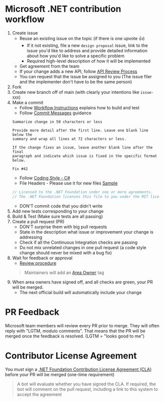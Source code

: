 # Microsoft .NET contribution workflow

1. Create issue
	* Reuse an existing issue on the topic (if there is one upvote 👍)
		* If it not existing, file a new `design proposal` issue, link to the issue you'd like to address and provide detailed information about how you'd like to solve a specific problem
		* Required high-level description of how it will be implemented
	* Get agreement from the team
	* If your change adds a new API, follow [API Review Process](https://github.com/dotnet/runtime/blob/main/docs/project/api-review-process.md)
	* You can request that the issue be assigned to you (The issue filer and the implementer don't have to be the same person)
2. Fork
3. Create new branch off of main (with clearly your intentions like `issue-XXX`)
4. Make a commit
	* Follow [Workflow Instructions](https://github.com/dotnet/runtime/blob/main/docs/workflow/README.md) explains how to build and test
	* Follow [Commit Messages](https://github.com/dotnet/runtime/blob/main/CONTRIBUTING.md#commit-messages) guidance
	```
	Summarize change in 50 characters or less

	Provide more detail after the first line. Leave one blank line below the
	summary and wrap all lines at 72 characters or less.

	If the change fixes an issue, leave another blank line after the final
	paragraph and indicate which issue is fixed in the specific format
	below.

	Fix #42
	```
	* Follow [Coding Style - C#](https://github.com/dotnet/runtime/blob/main/docs/coding-guidelines/coding-style.md)
	* File Headers - Please use it for new files [Sample](https://github.com/dotnet/runtime/blob/main/src/libraries/System.Private.CoreLib/src/System/Collections/Generic/List.cs)
	```csharp
	// Licensed to the .NET Foundation under one or more agreements.
	// The .NET Foundation licenses this file to you under the MIT license.
	```
	* DON'T commit code that you didn't write
5. Add new tests corresponding to your change
6. Build & Test (Make sure tests are all passing)
7. Create a pull request (PR)
	* DON'T surprise them with big pull requests
	* State in the description what issue or improvement your change is addressing
	* Check if all the Continuous Integration checks are passing
	* Do not mix unrelated changes in one pull request (a code style change should never be mixed with a bug fix)
8. Wait for feedback or approval
	* [Review procedure](https://github.com/dotnet/runtime/blob/main/docs/pr-guide.md)
	> Maintainers will add an [Area Owner](https://github.com/dotnet/runtime/blob/main/docs/area-owners.md) tag
9. When area owners have signed off, and all checks are green, your PR will be merged.
	* The next official build will automatically include your change

# PR Feedback
Microsoft team members will review every PR prior to merge. They will often reply with "LGTM, modulo comments". That means that the PR will be merged once the feedback is resolved. (LGTM = "looks good to me")

# Contributor License Agreement
You must sign a [.NET Foundation Contribution License Agreement (CLA)](https://cla.dotnetfoundation.org) before your PR will be merged (one-time requirement)
> A bot will evaluate whether you have signed the CLA. If required, the bot will comment on the pull request, including a link to this system to accept the agreement
